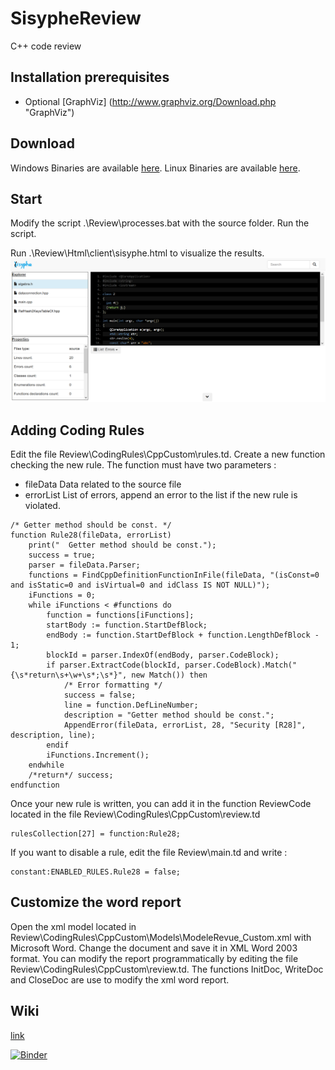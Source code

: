 # SisypheReview
C++ code review 

## Installation prerequisites
 * Optional [GraphViz] (http://www.graphviz.org/Download.php "GraphViz") 
 
## Download
Windows Binaries are available [here](https://github.com/tedi21/SisypheReview/blob/master/sisyphe.7z "SisypheReview").
Linux Binaries are available [here](https://github.com/tedi21/SisypheReview/blob/master/sisyphe.tar.gz "SisypheReview").

## Start
Modify the script .\Review\processes.bat with the source folder.
Run the script.

Run .\Review\Html\client\sisyphe.html to visualize the results.
![Sisyphe screenshot](/screen.png "Sisyphe screenshot")

## Adding Coding Rules
Edit the file Review\CodingRules\CppCustom\rules.td.
Create a new function checking the new rule. The function must have two parameters :
 * fileData Data related to the source file
 * errorList List of errors, append an error to the list if the new rule is violated.
```
/* Getter method should be const. */
function Rule28(fileData, errorList)
    print("  Getter method should be const.");
    success = true;
    parser = fileData.Parser;
    functions = FindCppDefinitionFunctionInFile(fileData, "(isConst=0 and isStatic=0 and isVirtual=0 and idClass IS NOT NULL)");
    iFunctions = 0;
    while iFunctions < #functions do
        function = functions[iFunctions];
        startBody := function.StartDefBlock;
        endBody := function.StartDefBlock + function.LengthDefBlock - 1;
        blockId = parser.IndexOf(endBody, parser.CodeBlock);
        if parser.ExtractCode(blockId, parser.CodeBlock).Match("{\s*return\s+\w+\s*;\s*}", new Match()) then
            /* Error formatting */
            success = false;
            line = function.DefLineNumber;
            description = "Getter method should be const.";
            AppendError(fileData, errorList, 28, "Security [R28]", description, line);
        endif
        iFunctions.Increment();
    endwhile
    /*return*/ success;
endfunction
```

Once your new rule is written, you can add it in the function ReviewCode located in the file Review\CodingRules\CppCustom\review.td
```
rulesCollection[27] = function:Rule28;
```

If you want to disable a rule, edit the file Review\main.td and write :
```
constant:ENABLED_RULES.Rule28 = false;
```

## Customize the word report
Open the xml model located in Review\CodingRules\CppCustom\Models\ModeleRevue_Custom.xml with Microsoft Word.
Change the document and save it in XML Word 2003 format.
You can modify the report programmatically by editing the file Review\CodingRules\CppCustom\review.td. The functions InitDoc, WriteDoc and CloseDoc are use to modify the xml word report.

## Wiki
[link](https://github.com/tedi21/SisypheReview/tree/master/Sisyphe/script/Help/wiki/TDScript "Wiki")

[![Binder](https://mybinder.org/badge_logo.svg)](https://mybinder.org/v2/gh/tedi21/SisypheReview/master)